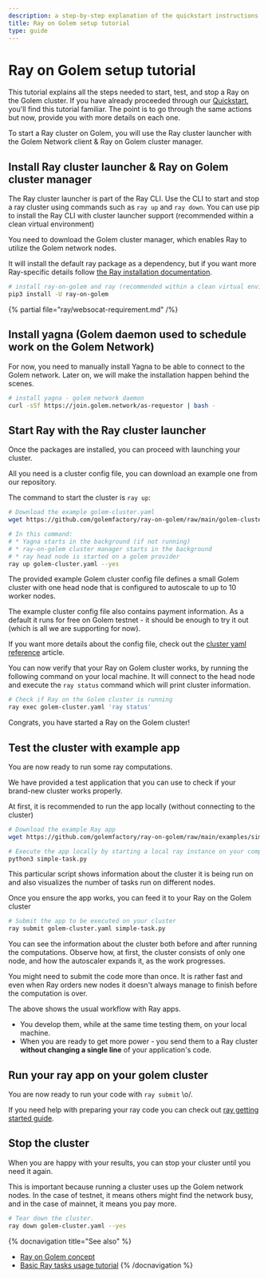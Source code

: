 ```yaml
---
description: a step-by-step explanation of the quickstart instructions
title: Ray on Golem setup tutorial
type: guide 
---
```


# Ray on Golem setup tutorial 

This tutorial explains all the steps needed to start, test, and stop a Ray on the Golem cluster. 
If you have already proceeded through our [Quickstart](/docs/creators/ray/quickstart), you'll find this tutorial familiar. 
The point is to go through the same actions but now, provide you with more details on each one.

To start a Ray cluster on Golem, you will use the Ray cluster launcher with the Golem Network client & Ray on Golem cluster manager.

## Install Ray cluster launcher & Ray on Golem cluster manager

The Ray cluster launcher is part of the Ray CLI. Use the CLI to start and stop a ray cluster using commands such as `ray up` and `ray down`. 
You can use pip to install the Ray CLI with cluster launcher support (recommended within a clean virtual environment)

You need to download the Golem cluster manager, which enables Ray to utilize the Golem network nodes.

It will install the default ray package as a dependency, but if you want more Ray-specific details follow [the Ray installation documentation](https://docs.ray.io/en/latest/ray-overview/installation.html#installation).

```bash
# install ray-on-golem and ray (recommended within a clean virtual environment)
pip3 install -U ray-on-golem
```

{% partial file="ray/websocat-requirement.md" /%}

## Install yagna (Golem daemon used to schedule work on the Golem Network)

For now, you need to manually install Yagna to be able to connect to the Golem network.
Later on, we will make the installation happen behind the scenes.

```bash
# install yagna - golem network daemon
curl -sSf https://join.golem.network/as-requestor | bash -
```

## Start Ray with the Ray cluster launcher

Once the packages are installed, you can proceed with launching your cluster.

All you need is a cluster config file, you can download an example one from our repository.

The command to start the cluster is `ray up`:

```bash
# Download the example golem-cluster.yaml
wget https://github.com/golemfactory/ray-on-golem/raw/main/golem-cluster.yaml

# In this command:
# * Yagna starts in the background (if not running)
# * ray-on-golem cluster manager starts in the background
# * ray head node is started on a golem provider
ray up golem-cluster.yaml --yes

```

The provided example Golem cluster config file defines a small Golem cluster with one head node 
that is configured to autoscale to up to 10 worker nodes.

The example cluster config file also contains payment information. As a default it runs for free on Golem testnet - it should be enough to try it out (which is all we are supporting for now).

If you want more details about the config file, check out the [cluster yaml reference](/docs/creators/ray/cluster-yaml-reference) article.

You can now verify that your Ray on Golem cluster works, by running the following command on your local machine. 
It will connect to the head node and execute the `ray status` command which will print cluster information.

```bash
# Check if Ray on the Golem cluster is running 
ray exec golem-cluster.yaml 'ray status'

```

Congrats, you have started a Ray on the Golem cluster!

## Test the cluster with example app

You are now ready to run some ray computations. 

We have provided a test application that you can use to check if your brand-new cluster works properly.

At first, it is recommended to run the app locally (without connecting to the cluster)

```bash
# Download the example Ray app
wget https://github.com/golemfactory/ray-on-golem/raw/main/examples/simple-task.py 

# Execute the app locally by starting a local ray instance on your computer
python3 simple-task.py
```

This particular script shows information about the cluster it is being run on 
and also visualizes the number of tasks run on different nodes.

Once you ensure the app works, you can feed it to your Ray on the Golem cluster

```bash
# Submit the app to be executed on your cluster
ray submit golem-cluster.yaml simple-task.py
```

You can see the information about the cluster both before and after running the computations.
Observe how, at first, the cluster consists of only one node, and how the autoscaler expands it, as the work progresses.

You might need to submit the code more than once.
It is rather fast and even when Ray orders new nodes 
it doesn't always manage to finish before the computation is over.

The above shows the usual workflow with Ray apps.
- You develop them, while at the same time testing them, on your local machine.
- When you are ready to get more power - you send them to a Ray cluster **without changing a single line** of your application's code.

## Run your ray app on your golem cluster

You are now ready to run your code with `ray submit` \o/.

If you need help with preparing your ray code you can check out [ray getting started guide](https://docs.ray.io/en/latest/ray-core/walkthrough.html). 


## Stop the cluster

When you are happy with your results, you can stop your cluster until you need it again.

This is important because running a cluster uses up the Golem network nodes. In the case of testnet, it means others might find the network busy, and in the case of mainnet, it means you pay more.

```bash
# Tear down the cluster.
ray down golem-cluster.yaml --yes
```

{% docnavigation title="See also" %}
- [Ray on Golem concept](/docs/creators/ray/concept)
- [Basic Ray tasks usage tutorial](/docs/creators/ray/basic-ray-tasks-usage-tutorial)
{% /docnavigation %}
